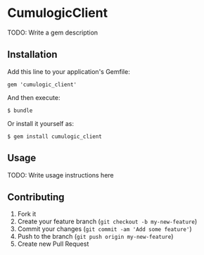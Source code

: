# CumulogicClient

TODO: Write a gem description

## Installation

Add this line to your application's Gemfile:

    gem 'cumulogic_client'

And then execute:

    $ bundle

Or install it yourself as:

    $ gem install cumulogic_client

## Usage

TODO: Write usage instructions here

## Contributing

1. Fork it
2. Create your feature branch (`git checkout -b my-new-feature`)
3. Commit your changes (`git commit -am 'Add some feature'`)
4. Push to the branch (`git push origin my-new-feature`)
5. Create new Pull Request

